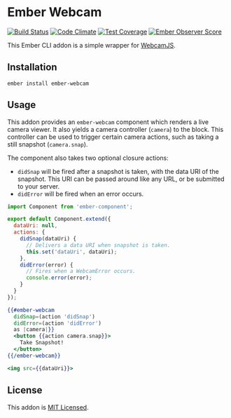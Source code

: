 # Ember Webcam
[![Build Status](https://travis-ci.org/leizhao4/ember-webcam.svg?branch=master)](https://travis-ci.org/leizhao4/ember-webcam)
[![Code Climate](https://codeclimate.com/github/leizhao4/ember-webcam/badges/gpa.svg)](https://codeclimate.com/github/leizhao4/ember-webcam)
[![Test Coverage](https://codeclimate.com/github/leizhao4/ember-webcam/badges/coverage.svg)](https://codeclimate.com/github/leizhao4/ember-webcam/coverage)
[![Ember Observer Score](https://emberobserver.com/badges/ember-webcam.svg)](https://emberobserver.com/addons/ember-webcam)

This Ember CLI addon is a simple wrapper for [WebcamJS](https://pixlcore.com/read/WebcamJS).

## Installation

```
ember install ember-webcam
```

## Usage

This addon provides an `ember-webcam` component which renders a live camera viewer. It also yields a camera controller (`camera`) to the block. This controller can be used to trigger certain camera actions, such as taking a still snapshot (`camera.snap`).

The component also takes two optional closure actions:

- `didSnap` will be fired after a snapshot is taken, with the data URI of the snapshot. This URI can be passed around like any URL, or be submitted to your server.
- `didError` will be fired when an error occurs.

```js
import Component from 'ember-component';

export default Component.extend({
  dataUri: null,
  actions: {
    didSnap(dataUri) {
      // Delivers a data URI when snapshot is taken.
      this.set('dataUri', dataUri);
    },
    didError(error) {
      // Fires when a WebcamError occurs.
      console.error(error);
    }
  }
});
```

```hbs
{{#ember-webcam
  didSnap=(action 'didSnap')
  didError=(action 'didError')
  as |camera|}}
  <button {{action camera.snap}}>
    Take Snapshot!
  </button>
{{/ember-webcam}}

<img src={{dataUri}}>
```

## License

This addon is [MIT Licensed](https://github.com/leizhao4/ember-webcam/blob/master/LICENSE.md).
